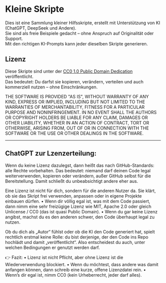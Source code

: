 # Kleine Skripte

Dies ist eine Sammlung kleiner Hilfsskripte, erstellt mit Unterstützung von KI (ChatGPT, DeepSeek und Andere).  
Sie sind als freie Beispiele gedacht – ohne Anspruch auf Originalität oder Support.  
Mit den richtigen KI-Prompts kann jeder dieselben Skripte generieren.  

## Lizenz

Diese Skripte sind unter der [CC0 1.0 Public Domain Dedication](LICENSE) veröffentlicht.  
Das bedeutet: Du darfst sie kopieren, verändern, verteilen und auch kommerziell nutzen – ohne Einschränkungen.

THE SOFTWARE IS PROVIDED "AS IS", WITHOUT WARRANTY OF ANY KIND, EXPRESS OR
IMPLIED, INCLUDING BUT NOT LIMITED TO THE WARRANTIES OF MERCHANTABILITY, FITNESS
FOR A PARTICULAR PURPOSE AND NONINFRINGEMENT. IN NO EVENT SHALL THE AUTHORS OR
COPYRIGHT HOLDERS BE LIABLE FOR ANY CLAIM, DAMAGES OR OTHER LIABILITY, WHETHER
IN AN ACTION OF CONTRACT, TORT OR OTHERWISE, ARISING FROM, OUT OF OR IN
CONNECTION WITH THE SOFTWARE OR THE USE OR OTHER DEALINGS IN THE SOFTWARE.

----------

## ChatGPT zur Lzenzerteilung:

Wenn du keine Lizenz dazulegst, dann heißt das nach GitHub-Standards: alle Rechte vorbehalten. Das bedeutet: niemand darf deinen Code legal weiterverwenden, kopieren oder verändern, außer GitHub selbst für die Bereitstellung. Damit schließt du unbeabsichtigt andere eher aus.

Eine Lizenz ist nicht für dich, sondern für die anderen Nutzer da. Sie klärt, ob sie das Skript frei verwenden, anpassen oder in eigene Projekte einbauen dürfen.
	•	Wenn dir völlig egal ist, was mit dem Code passiert, dann nimm eine sehr freizügige Lizenz wie MIT, Apache 2.0 oder gleich Unlicense / CC0 (das ist quasi Public Domain).
	•	Wenn du gar keine Lizenz angibst, machst du es den anderen schwer, den Code überhaupt legal zu nutzen.

Ob du dich als „Autor“ fühlst oder ob die KI den Code generiert hat, spielt rechtlich erstmal keine Rolle: du bist derjenige, der den Code ins Repo hochlädt und damit „veröffentlicht“. Also entscheidest du auch, unter welchen Bedingungen er genutzt werden darf.

👉 Fazit:
	•	Lizenz ist nicht Pflicht, aber ohne Lizenz ist die Wiederverwendung blockiert.
	•	Wenn du möchtest, dass andere was damit anfangen können, dann schreib eine kurze, offene Lizenzdatei rein.
	•	Wenn’s dir egal ist, nimm CC0 (kein Urheberrecht, jeder darf alles).

